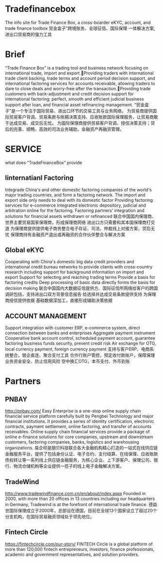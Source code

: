 # Tradefinancebox
The info site for Trade Finance Box, a cross-boarder eKYC, account, and trade finance toolbox
贸金盒子”跨境账务、全球征信、国际保理 一体解决方案,进出口贸易商的强力工具

# Brief
“Trade Finance Box” is a trading tool and business network focusing on international trade, import and export.Providing traders with international trade client backing, trade terms and account period decision support, and international factoring services for accounts receivable, allowing traders to dare to close deals and worry-free after the transaction.Providing trade customers with back-adjustment and credit decision support for international factoring; perfect, smooth and efficient judicial business support after loan, and financial asset refinancing management.
“贸金盒子”是一个专注于国际贸易、进出口环节的交易工具与业务网络。
为贸易商提供国际贸易客户背调、贸易条款与账期决策支持、应收账款国际保理服务，让贸易商敢于达成交易、成交后无忧。
为国际保理商提供贸易客户背调、授信决策支持；贷后的完善、顺畅、高效的司法业务辅助，金融资产再融资管理。

# SERVICE
what does “TradeFinanceBox” provide
## Iinternatianl Factoring
Integrade China's and other domestic factoring companies of the world's major trading countries, and form a factoring network.
The import and export side only needs to deal with its domestic factor
Providing factoring services for e-commerce integrated electronic depository, judicial and arbitration online for the factoring.
Factoring partners' integration and solutions for financial assets withdrawn or refinanced
联合中国国内保理商、世界主要贸易国家保理商，形成保理商网络
进出口方只需要和其本国保理商打交道
为保理商提供提供电子商务整合电子存证、司法、仲裁线上对接方案，贷后无忧
保理商持有金融资产退出或再融资的合作伙伴整合与解决方案
## Global eKYC
Cooperating with China's domestic big data credit providers and international credit bureau networks to provide clients with cross-country research including support for background information on import and export
Support for selecting and reaching trading terms
Provide a basis for factoring credits
Deep processing of basic data directly forms the basis for decision making
联合中国国内大数据征信提供方、国际征信所网络给客户的跨国调研包括，支持进出口双方背景信息报告
给选择并达成交易条款提供支持
为保理商授信提供依据
基础数据深加工，直接形成辅助决策依据
## ACCOUNT MANAGEMENT
Support integration with customer ERP, e-commerce system, direct connection between banks and enterprises
Aggregate payment instrument
Cooperative bank account control, scheduled payment account, guarantee factoring business funds security, prevent credit risk
Air exchange for OTG, local currency payment, foreign currency payment
支持与客户ERP、电商系统整合，银企直连、聚合支付工具
合作行账户管控，预定收付款账户，保障保理业务资金安全、防止信用风险
空中换汇OTG，本币支付、外币到账

# Partners
## PNBAY
http://pnbay.com/
Easy Enterprise is a one-stop online supply chain financial service platform carefully built by Pengbei Technology and major financial institutions. It provides a series of identity certification, electronic contracts, payment settlement, online factoring, and transfer of accounts receivables. Online supply chain financial services provide a package of online e-finance solutions for core companies, upstream and downstream customers, factoring companies, banks, logistics and warehousing organizations.
易企呗是朋贝科技联合各大金融机构精心打造的一站式在线供应链金融服务平台，提供了包括身份认证、电子合约、支付结算、在线保理、应收账款债权转让等一系列线上供应链金融服务，为核心企业、上下游客户、保理公司、银行、物流仓储机构等企业提供一揽子的线上电子金融解决方案。

## TradeWind
http://www.tradewindfinance.com.cn/en/about/index.aspx
Founded in 2000, with more than 20 offices in 13 countries including our headquarters in Germany, Tradewind is at the forefront of international trade finance. 
德益世国际保理成立于2000年，总部设在德国，目前在全球13个国家设立了超过20个分支机构，在国际贸易融资领域处于领先地位。

## Fintech Circle
https://fintechcircle.com/our-story/
FINTECH Circle is a global platform of more than 120,000 fintech entrepreneurs, investors, finance professionals, academic and government representatives, and solution providers.
